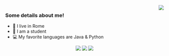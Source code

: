 <img align="right" src="https://github-readme-stats.vercel.app/api?username=Alessio-Git&show_icons=true">

### Some details about me!

- :house_with_garden: I live in Rome
- :school: I am a student
- :computer: My favorite languages are Java & Python

<p align="center">

  <a href="https://www.html.it/" style="text-decoration: none;">
  <img src="https://img.shields.io/badge/HTML-d94c0f?style=for-the-badge&logo=html5&logoColor=orange" /> 
  </a>
  
  <a href="https://www.java.com/" style="text-decoration: none;">
  <img src="https://img.shields.io/badge/Java-ED8B00?style=for-the-badge&logo=java&logoColor=white" />
  </a>
  
  <a href="https://www.python.it/" style="text-decoration: none;">
  <img src="https://img.shields.io/badge/Python-14354C?style=for-the-badge&logo=python&logoColor=white" />
  </a>
  
</p>



